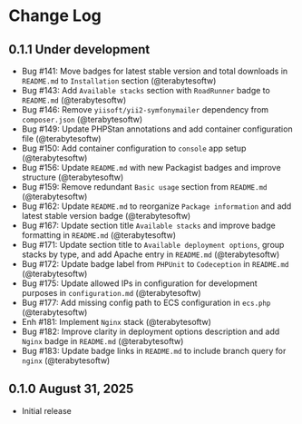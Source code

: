 # Change Log

## 0.1.1 Under development

- Bug #141: Move badges for latest stable version and total downloads in `README.md` to `Installation` section (@terabytesoftw)
- Bug #143: Add `Available stacks` section with `RoadRunner` badge to `README.md` (@terabytesoftw)
- Bug #146: Remove `yiisoft/yii2-symfonymailer` dependency from `composer.json` (@terabytesoftw)
- Bug #149: Update PHPStan annotations and add container configuration file (@terabytesoftw)
- Bug #150: Add container configuration to `console` app setup (@terabytesoftw)
- Bug #156: Update `README.md` with new Packagist badges and improve structure (@terabytesoftw)
- Bug #159: Remove redundant `Basic usage` section from `README.md` (@terabytesoftw)
- Bug #162: Update `README.md` to reorganize `Package information` and add latest stable version badge (@terabytesoftw)
- Bug #167: Update section title `Available stacks` and improve badge formatting in `README.md` (@terabytesoftw)
- Bug #171: Update section title to `Available deployment options`, group stacks by type, and add Apache entry in `README.md` (@terabytesoftw)
- Bug #172: Update badge label from `PHPUnit` to `Codeception` in `README.md` (@terabytesoftw)
- Bug #175: Update allowed IPs in configuration for development purposes in `configuration.md` (@terabytesoftw)
- Bug #177: Add missing config path to ECS configuration in `ecs.php` (@terabytesoftw)
- Enh #181: Implement `Nginx` stack (@terabytesoftw)
- Bug #182: Improve clarity in deployment options description and add `Nginx` badge in `README.md` (@terabytesoftw)
- Bug #183: Update badge links in `README.md` to include branch query for `nginx` (@terabytesoftw)

## 0.1.0 August 31, 2025

- Initial release

